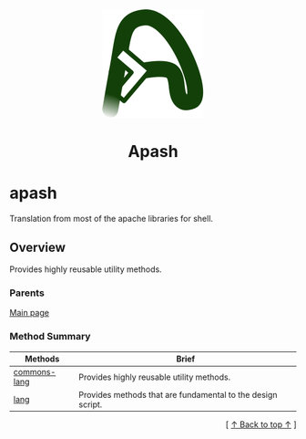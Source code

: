 
<div align="center" id="apash-top">
  <a href="https://github.com/hastec-fr/apash">
    <img alt="apash-logo" src="../../../../assets/apash-logo.svg"/>
  </a>

  # Apash
</div>

# apash

Translation from most of the apache libraries for shell.

## Overview

Provides highly reusable utility methods.

### Parents
[Main page](../../../../README.md)

### Method Summary
<!-- apash.summaryTableBegin -->
| Methods                  | Brief                                 |
|--------------------------|---------------------------------------|
|[commons-lang](apash/commons-lang.md)|Provides highly reusable utility methods.|
|[lang](apash/lang.md)|Provides methods that are fundamental to the design script. |
<!-- apash.summaryTableEnd -->



  <div align="right">[ <a href="#apash-top">↑ Back to top ↑</a> ]</div>

